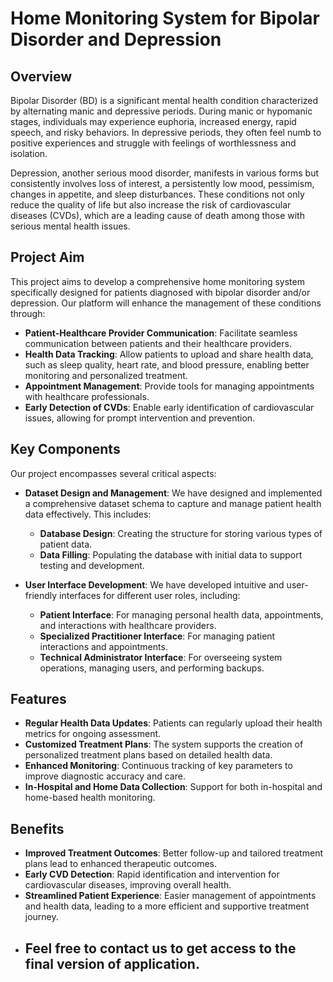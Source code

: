 # Home Monitoring System for Bipolar Disorder and Depression

## Overview

Bipolar Disorder (BD) is a significant mental health condition characterized by alternating manic and depressive periods. During manic or hypomanic stages, individuals may experience euphoria, increased energy, rapid speech, and risky behaviors. In depressive periods, they often feel numb to positive experiences and struggle with feelings of worthlessness and isolation.

Depression, another serious mood disorder, manifests in various forms but consistently involves loss of interest, a persistently low mood, pessimism, changes in appetite, and sleep disturbances. These conditions not only reduce the quality of life but also increase the risk of cardiovascular diseases (CVDs), which are a leading cause of death among those with serious mental health issues.

## Project Aim

This project aims to develop a comprehensive home monitoring system specifically designed for patients diagnosed with bipolar disorder and/or depression. Our platform will enhance the management of these conditions through:

- **Patient-Healthcare Provider Communication**: Facilitate seamless communication between patients and their healthcare providers.
- **Health Data Tracking**: Allow patients to upload and share health data, such as sleep quality, heart rate, and blood pressure, enabling better monitoring and personalized treatment.
- **Appointment Management**: Provide tools for managing appointments with healthcare professionals.
- **Early Detection of CVDs**: Enable early identification of cardiovascular issues, allowing for prompt intervention and prevention.

## Key Components

Our project encompasses several critical aspects:

- **Dataset Design and Management**: We have designed and implemented a comprehensive dataset schema to capture and manage patient health data effectively. This includes:
  - **Database Design**: Creating the structure for storing various types of patient data.
  - **Data Filling**: Populating the database with initial data to support testing and development.

- **User Interface Development**: We have developed intuitive and user-friendly interfaces for different user roles, including:
  - **Patient Interface**: For managing personal health data, appointments, and interactions with healthcare providers.
  - **Specialized Practitioner Interface**: For managing patient interactions and appointments.
  - **Technical Administrator Interface**: For overseeing system operations, managing users, and performing backups.

## Features

- **Regular Health Data Updates**: Patients can regularly upload their health metrics for ongoing assessment.
- **Customized Treatment Plans**: The system supports the creation of personalized treatment plans based on detailed health data.
- **Enhanced Monitoring**: Continuous tracking of key parameters to improve diagnostic accuracy and care.
- **In-Hospital and Home Data Collection**: Support for both in-hospital and home-based health monitoring.

## Benefits

- **Improved Treatment Outcomes**: Better follow-up and tailored treatment plans lead to enhanced therapeutic outcomes.
- **Early CVD Detection**: Rapid identification and intervention for cardiovascular diseases, improving overall health.
- **Streamlined Patient Experience**: Easier management of appointments and health data, leading to a more efficient and supportive treatment journey.
- ## Feel free to contact us to get access to the final version of application.
